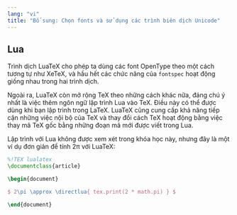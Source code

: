 ```yaml
---
lang: "vi"
title: "Bổ sung: Chọn fonts và sử dụng các trình biên dịch Unicode"
---
```


## Lua

Trình dịch LuaTeX cho phép ta dùng các font OpenType theo một cách tương tự như
XeTeX, và hầu hết các chức năng của `fontspec` hoạt động giống nhau trong hai
trình dịch.

Ngoài ra, LuaTeX còn mở rộng TeX theo những cách khác nữa, đáng chú ý nhất là
việc thêm ngôn ngữ lập trình Lua vào TeX. Điều này có thể được dùng khi bạn lập
trình trong LaTeX. LuaTeX cũng cung cấp khả năng tiếp cận những việc nội bộ của
TeX và thay đổi cách TeX hoạt động bằng việc thay mã TeX gốc bằng những đoạn mã
mới được viết trong Lua.

Lập trình với Lua không được xem xét trong khóa học này, nhưng đây là một ví dụ
đơn giản để tính 2π với LuaTeX:

```latex
%!TEX lualatex
\documentclass{article}

\begin{document}

$ 2\pi \approx \directlua{ tex.print(2 * math.pi) } $

\end{document}
```
